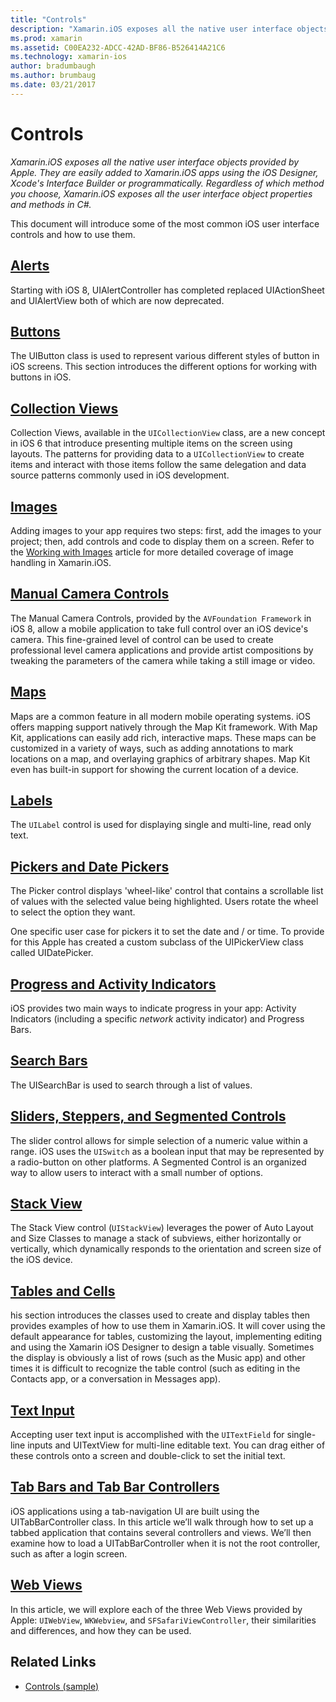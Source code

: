 ```yaml
---
title: "Controls"
description: "Xamarin.iOS exposes all the native user interface objects provided by Apple. They are easily added to Xamarin.iOS apps using the iOS Designer, Xcode's Interface Builder or programmatically. Regardless of which method you choose, Xamarin.iOS exposes all the user interface object properties and methods in C#."
ms.prod: xamarin
ms.assetid: C00EA232-ADCC-42AD-BF86-B526414A21C6
ms.technology: xamarin-ios
author: bradumbaugh
ms.author: brumbaug
ms.date: 03/21/2017
---
```


# Controls

_Xamarin.iOS exposes all the native user interface objects provided by Apple. They are easily added to Xamarin.iOS apps using the iOS Designer, Xcode's Interface Builder or programmatically. Regardless of which method you choose, Xamarin.iOS exposes all the user interface object properties and methods in C#._

This document will introduce some of the most common iOS user interface controls and how to use them.

## [Alerts](alerts.md)

Starting with iOS 8, UIAlertController has completed replaced UIActionSheet and UIAlertView both of which are now deprecated.

## [Buttons](buttons.md)

The UIButton class is used to represent various different styles of button in iOS screens. This section introduces the different options for working with buttons in iOS.

## [Collection Views](uicollectionview.md)

Collection Views, available in the `UICollectionView` class, are a
new concept in iOS 6 that introduce presenting multiple items on the screen using layouts. The patterns for providing data to a `UICollectionView` to create items and interact with those items follow the same delegation and data source patterns commonly used in iOS
development.

## [Images](image.md)

Adding images to your app requires two steps: first, add the images to your project; then, add controls and code to display them on a screen. Refer to the [Working with Images](~/ios/app-fundamentals/images-icons/index.md) article for more detailed coverage of image handling in Xamarin.iOS.

## [Manual Camera Controls](intro-to-manual-camera-controls.md)

The Manual Camera Controls, provided by the `AVFoundation Framework` in iOS 8, allow a mobile application to take full control over an iOS device's camera. This fine-grained level of control can be used to create professional level camera applications and provide artist compositions by tweaking the parameters of the camera while taking a still image or video.

## [Maps](ios-maps/index.md)

Maps are a common feature in all modern mobile operating systems. iOS offers mapping support natively through the Map Kit framework. With Map Kit, applications can easily add rich, interactive maps. These maps can be customized in a variety of ways, such as adding annotations to mark locations on a map, and overlaying graphics of arbitrary shapes. Map Kit even has built-in support for showing the current location of a device.

## [Labels](labels.md)

The `UILabel` control is used for displaying single and multi-line, read only text.

## [Pickers and Date Pickers](picker.md)

The Picker control displays 'wheel-like' control that contains a scrollable list of values with the selected value being highlighted. Users rotate the wheel to select the option they want.

One specific user case for pickers it to set the date and / or time. To provide for this Apple has created a custom subclass of the UIPickerView class called UIDatePicker.

## [Progress and Activity Indicators](progress-activity-indicator.md)

iOS provides two main ways to  indicate progress in your app: Activity Indicators (including a specific _network_ activity indicator) and Progress Bars.

## [Search Bars](searchbar.md)

The UISearchBar is used to search through a list of values. 

## [Sliders, Steppers, and Segmented Controls](slider-switch-segmented-controls.md)

The slider control allows for simple selection of a numeric value within a range. iOS uses the `UISwitch` as a boolean input that may be represented by a radio-button on other platforms. A Segmented Control is an organized way to allow users to interact with a small number of options.

## [Stack View](uistackview.md)

The Stack View control (`UIStackView`) leverages the power of Auto Layout and Size Classes to manage a stack of subviews, either horizontally or vertically, which dynamically responds to the orientation and screen size of the iOS device.

## [Tables and Cells](tables/index.md)

his section introduces the classes used to create and display tables then provides examples of how to use them in Xamarin.iOS. It will cover using the default appearance for tables, customizing the layout, implementing editing and using the Xamarin iOS Designer to design a table visually. Sometimes the display is obviously a list of rows (such as the Music app) and other times it is difficult to recognize the table control (such as editing in the Contacts app, or a conversation in Messages app).

## [Text Input](text-input.md)

Accepting user text input is accomplished with the `UITextField` for single-line inputs and UITextView for multi-line editable text. You can drag either of these controls onto a screen and double-click to set the initial text.

## [Tab Bars and Tab Bar Controllers](creating-tabbed-applications.md)

iOS applications using a tab-navigation UI are built using the UITabBarController class. In this article we’ll walk through how to set up a tabbed application that contains several controllers and views. We’ll then examine how to load a UITabBarController when it is not the root controller, such as after a login screen.

## [Web Views](uiwebview.md)

In this article, we will explore each of the three Web Views provided by Apple: `UIWebView`, `WKWebview`, and `SFSafariViewController`, their similarities and differences, and how they can be used.

## Related Links

- [Controls (sample)](https://developer.xamarin.com/samples/Controls/)
